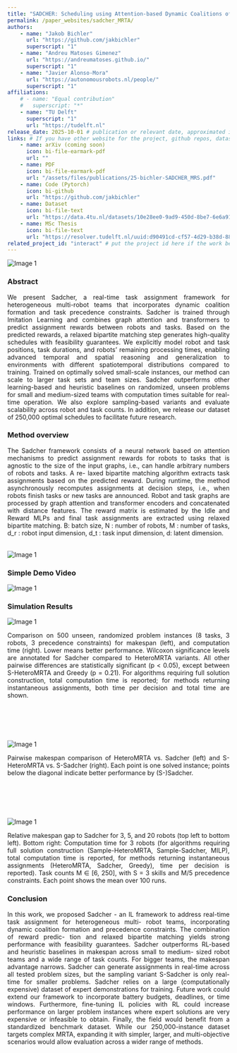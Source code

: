 ```yaml
---
title: "SADCHER: Scheduling using Attention-based Dynamic Coalitions of Heterogeneous Robots in Real-Time"
permalink: /paper_websites/sadcher_MRTA/
authors:
    - name: "Jakob Bichler"
      url: "https://github.com/jakbichler"
      superscript: "1"
    - name: "Andreu Matoses Gimenez"
      url: "https://andreumatoses.github.io/"
      superscript: "1"
    - name: "Javier Alonso-Mora"
      url: "https://autonomousrobots.nl/people/"
      superscript: "1"
affiliations:
    # - name: "Equal contribution"
    #   superscript: "*"
    - name: "TU Delft"
      superscript: "1"
      url: "https://tudelft.nl"
release_date: 2025-10-01 # publication or relevant date, approximated if not sure. Just for display purposes and ordering.
links: # If you have other website for the project, github repos, datasets, etc. put it here. You can also add an icon from https://icons.getbootstrap.com/
    - name: arXiv (coming soon)
      icon: bi-file-earmark-pdf
      url: ""
    - name: PDF
      icon: bi-file-earmark-pdf
      url: "/assets/files/publications/25-bichler-SADCHER_MRS.pdf"
    - name: Code (Pytorch) 
      icon: bi-github
      url: "https://github.com/jakbichler" 
    - name: Dataset 
      icon: bi-file-text
      url: "https://data.4tu.nl/datasets/10e28ee0-9ad9-450d-8be7-6e6a91f2931f" 
    - name: MSc Thesis
      icon: bi-file-text
      url: "https://resolver.tudelft.nl/uuid:d90491cd-cf57-4d29-b38d-88df646ab301"
related_project_id: "interact" # put the project id here if the work belongs to a project. This will add a "Related to project" box with a link to the project page.
---
```

<div style="text-align: justify;">
<div class="image-grid text-center mb-1">
    <div class="row row-cols-1 row-cols-sm-2g-1">
      <div class="col">
    <img class="img-fluid object-fit-contain" src="{% include fix_link.html link='/assets/images/papers/sadcher_MRTA/opening_image_new.png' %}" alt="Image 1" style="max-width: 90%; height: auto;">
      </div>
    </div>
  </div>
  <p class="text">
  </p>
<h3> Abstract </h3>
We present Sadcher, a real-time task assignment framework for heterogeneous multi-robot teams that incorporates dynamic coalition formation and task precedence constraints. Sadcher is trained through Imitation Learning and combines graph attention and transformers to predict assignment rewards between robots and tasks. Based on the predicted rewards, a relaxed bipartite matching step generates high-quality schedules with feasibility guarantees. We explicitly model robot and task positions, task durations, and robots’ remaining processing times, enabling advanced temporal and spatial reasoning and generalization to environments with different spatiotemporal distributions compared to training. Trained on optimally solved small-scale instances, our method can scale to larger task sets and team sizes. Sadcher outperforms other learning-based and heuristic baselines on randomized, unseen problems for small and medium-sized teams with computation times suitable for real-time operation. We also explore sampling-based variants and evaluate scalability across robot and task counts. In addition, we release our dataset of 250,000 optimal schedules to facilitate future research.



<h3> Method overview </h3>
The Sadcher framework consists of a neural network based
on attention mechanisms to predict assignment rewards for
robots to tasks that is agnostic to the size of the input graphs,
i.e., can handle arbitrary numbers of robots and tasks. A re-
laxed bipartite matching algorithm extracts task assignments
based on the predicted reward. During runtime, the method
asynchronously recomputes assignments at decision steps,
i.e., when robots finish tasks or new tasks are announced.
    Robot and task graphs are processed by graph attention and transformer encoders and concatenated with distance
    features. The reward matrix is estimated by the Idle and Reward MLPs and final task assignments are extracted using relaxed bipartite matching. B: batch
    size, N : number of robots, M : number of tasks, d_r : robot input dimension, d_t : task input dimension, d: latent dimension.

<div style="height: 2rem;"></div>
<div class="image-grid text-center mb-1">
    <div class="row row-cols-1 row-cols-sm-2g-1">
      <div class="col">
        <img class="img-fluid object-fit-contain" src="{% include fix_link.html link='/assets/images/papers/sadcher_MRTA/thesis_architecture_high_res.png' %}" alt="Image 1" style="max-width: 100%; height: auto;">
      </div>
    </div>
  </div>
  <p class="text">
  </p>

<h3>Simple Demo Video</h3>
<p align="justify">

<div class="image-grid text-center mb-1">
    <div class="row row-cols-1 row-cols-sm-2g-1">
      <div class="col">
    <img class="img-fluid object-fit-contain" src="{% include fix_link.html link='/assets/images/papers/sadcher_MRTA/sadcher.gif' %}" alt="Image 1" style="max-width: 70%; height: auto;">
      </div>
    </div>
  </div>
  <p class="text">
  </p>






<h3> Simulation Results </h3>
<div class="image-grid text-center mb-1">
    <div class="row row-cols-1 row-cols-sm-2g-1">
      <div class="col">
        <img class="img-fluid object-fit-contain" src="{% include fix_link.html link='/assets/images/papers/sadcher_MRTA/violin_without_travel_distance.png' %}" alt="Image 1" style="max-width: 100%; height: auto;">
      </div>
    </div>
  </div>
  <p class="text">
  </p>

Comparison on 500 unseen, randomized problem instances (8 tasks, 3 robots, 3 precedence constraints) for makespan (left), and computation
time (right). Lower means better performance. Wilcoxon significance levels are annotated for Sadcher compared to HeteroMRTA variants. All other
pairwise differences are statistically significant (p < 0.05), except between S-HeteroMRTA and Greedy (p = 0.21). For algorithms requiring full solution
construction, total computation time is reported; for methods returning instantaneous assignments, both time per decision and total time are shown.
<div style="height: 5rem;"></div>
<div class="image-grid text-center mb-1">
    <div class="row row-cols-1 row-cols-sm-2g-1">
      <div class="col">
        <img class="img-fluid object-fit-contain" src="{% include fix_link.html link='/assets/images/papers/sadcher_MRTA/1v1_0_500_833_paper.png' %}" alt="Image 1" style="max-width: 100%; height: auto;">
      </div>
    </div>
  </div>
  <p class="text">
  </p>


Pairwise makespan comparison of HeteroMRTA vs. Sadcher (left)
and S-HeteroMRTA vs. S-Sadcher (right). Each point is one solved instance;
points below the diagonal indicate better performance by (S-)Sadcher.


<div style="height: 5rem;"></div>
<div class="image-grid text-center mb-1">
    <div class="row row-cols-1 row-cols-sm-2g-1">
      <div class="col">
        <img class="img-fluid object-fit-contain" src="{% include fix_link.html link='/assets/images/papers/sadcher_MRTA/2x2_scaling_graphs_with_comp_time.png' %}" alt="Image 1" style="max-width: 100%; height: auto;">
      </div>
    </div>
  </div>
  <p class="text">
  </p>


Relative makespan gap to Sadcher for 3, 5, and 20 robots
(top left to bottom left). Bottom right: Computation time for 3 robots
(for algorithms requiring full solution construction (Sample-HeteroMRTA,
Sample-Sadcher, MILP), total computation time is reported, for methods
returning instantaneous assignments (HeteroMRTA, Sadcher, Greedy), time
per decision is reported). Task counts M ∈ [6, 250], with S = 3 skills and
M/5 precedence constraints. Each point shows the mean over 100 runs.






<h3> Conclusion </h3>
In this work, we proposed Sadcher - an IL framework to
address real-time task assignment for heterogeneous multi-
robot teams, incorporating dynamic coalition formation and
precedence constraints. The combination of reward predic-
tion and relaxed bipartite matching yields strong performance
with feasibility guarantees. Sadcher outperforms RL-based
and heuristic baselines in makespan across small to medium-
sized robot teams and a wide range of task counts. For
bigger teams, the makespan advantage narrows. Sadcher can
generate assignments in real-time across all tested problem
sizes, but the sampling variant S-Sadcher is only real-time for
smaller problems. Sadcher relies on a large (computationally
expensive) dataset of expert demonstrations for training.
Future work could extend our framework to incorporate
battery budgets, deadlines, or time windows. Furthermore,
fine-tuning IL policies with RL could increase performance
on larger problem instances where expert solutions are very
expensive or infeasible to obtain. Finally, the field would
benefit from a standardized benchmark dataset. While our
250,000-instance dataset targets complex MRTA, expanding
it with simpler, larger, and multi-objective scenarios would
allow evaluation across a wider range of methods.

